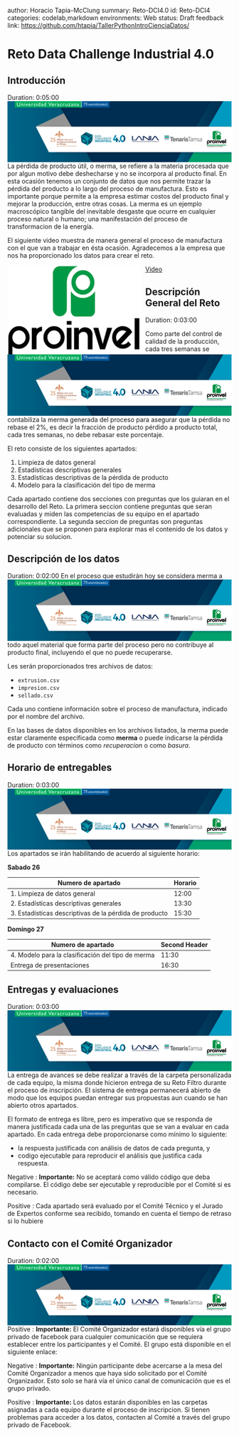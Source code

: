 author: Horacio Tapia-McClung
summary: Reto-DCI4.0
id: Reto-DCI4
categories: codelab,markdown
environments: Web
status: Draft
feedback link: https://github.com/htapia/TallerPythonIntroCienciaDatos/

# Reto Data Challenge Industrial 4.0

## Introducción
Duration: 0:05:00
<img align="left" style="padding-right:10px;" src="figures/header_small.png">

La pérdida de producto útil, o merma, se refiere a la materia procesada que por algun motivo debe deshecharse y no se incorpora al producto final. En esta ocasión tenemos un conjunto de datos que nos permite trazar la pérdida del producto a lo largo del proceso de manufactura. Esto es importante porque permite a la empresa estimar costos del producto final y mejorar la producción, entre otras cosas. La merma es un ejemplo macroscópico tangible del inevitable desgaste que ocurre en cualquier proceso natural o humano; una manifestación del proceso de transformacion de la energía.

El siguiente video muestra de manera general el proceso de manufactura con el que van a trabajar en ésta ocasión. Agradecemos a la empresa que nos ha proporcionado los datos para crear el reto. 

<img align="left" style="padding-right:10px;" src="figures/proinvel.png" width="300" height="200"><a href="https://youtu.be/fFjJRKGFD6g?t=21">Video </a>

## Descripción General del Reto
Duration: 0:03:00
<img align="left" style="padding-right:10px;" src="figures/header_small.png">

Como parte del control de calidad de la producción, cada tres semanas se contabiliza la merma generada del proceso para asegurar que la pérdida no rebase el 2%, es decir la fracción de producto pérdido a producto total, cada tres semanas, no debe rebasar este porcentaje.

El reto consiste de los siguientes apartados:

1. Limpieza de datos general
2. Estadísticas descriptivas generales
3. Estadísticas descriptivas de la pérdida de producto
4. Modelo para la clasificación del tipo de merma


Cada apartado contiene dos secciones con preguntas que los guiaran en el desarrollo del Reto. La primera seccion contiene preguntas que seran evaluadas y miden las competencias de su equipo en el apartado correspondiente. La segunda seccion de preguntas son preguntas adicionales que se proponen para explorar mas el contenido de los datos y potenciar su solucion. 

## Descripción de los datos
Duration: 0:02:00
<img align="left" style="padding-right:10px;" src="figures/header_small.png">
En el proceso que estudirán hoy se considera merma a todo aquel material que forma parte del proceso pero no contribuye al producto final, incluyendo el que no puede recuperarse.

Les serán proporcionados tres archivos de datos:

* `extrusion.csv`
* `impresion.csv`
* `sellado.csv`

Cada uno contiene información sobre el proceso de manufactura, indicado por el nombre del archivo.

En las bases de datos disponibles en los archivos listados, la merma puede estar claramente especificada como **merma** o puede indicarse la pérdida de producto con términos como _recuperacion_ o como _basura_.
 

## Horario de entregables
Duration: 0:03:00
<img align="left" style="padding-right:10px;" src="figures/header_small.png">

Los apartados se irán habilitando de acuerdo al siguiente horario:
<!--img align="right" style="padding-right:750px;" src="figures/schedule_smaller.jpg"-->

**Sabado 26**

Numero de apartado | Horario
------------------ | ------------------ 
1. Limpieza de datos general | 12:00
2. Estadísticas descriptivas generales | 13:30
3. Estadísticas descriptivas de la pérdida de producto | 15:30

**Domingo 27**

Numero de apartado | Second Header
------------------ | ------------------ 
4. Modelo para la clasificación del tipo de merma | 11:30
Entrega de presentaciones | 16:30


## Entregas y evaluaciones
Duration: 0:03:00
<img align="left" style="padding-right:10px;" src="figures/header_small.png">

La entrega de avances se debe realizar a través de la carpeta personalizada de cada equipo, la misma donde hicieron entrega de su Reto Filtro durante el proceso de inscripción. El sistema de entrega permanecerá abierto de modo que los equipos puedan entregar sus propuestas aun cuando se han abierto otros apartados.

El formato de entrega es libre, pero es imperativo que se responda de manera justificada cada una de las preguntas que se van a evaluar en cada apartado. En cada entrega debe proporcionarse como mínimo lo siguiente:

* la respuesta justificada con análisis de datos de cada pregunta, y
* codigo ejecutable para reproducir el análisis que justifica cada respuesta.

Negative
: **Importante:** No se aceptará como válido código que deba compilarse. El código debe ser ejecutable y reproducible por el Comité si es necesario.

Positive
: Cada apartado será evaluado por el Comité Técnico y el Jurado de Expertos conforme sea recibido, tomando en cuenta el tiempo de retraso si lo hubiere

## Contacto con el Comité Organizador
Duration: 0:02:00
<img align="left" style="padding-right:10px;" src="figures/header_small.png">

Positive
: **Importante:** El Comité Organizador estará disponibles vía el grupo privado de facebook para cualquier comunicación que se requiera establecer entre los participantes y el Comité. El grupo está disponible en el siguiente enlace: 

Negative
: **Importante:** Ningún participante debe acercarse a la mesa del Comité Organizador a menos que haya sido solicitado por el Comité Organizador. Esto solo se hará vía el único canal de comunicación que es el grupo privado.


Positive
: **Importante:** Los datos estarán disponibles en las carpetas asignadas a cada equipo durante el proceso de inscripcion. Si tienen problemas para acceder a los datos, contacten al Comité a través del grupo privado de Facebook.

